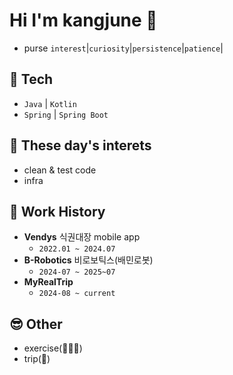 # Hi I'm kangjune 👦

- purse `interest`|`curiosity`|`persistence`|`patience`|


## 📖 Tech
- `Java` | `Kotlin`
- `Spring` | `Spring Boot`

## 🧐 These day's interets
- clean & test code
- infra

## 🏢 Work History
- **Vendys** 식권대장 mobile app
  - `2022.01 ~ 2024.07`
- **B-Robotics** 비로보틱스(배민로봇)
  - `2024-07 ~ 2025~07`
- **MyRealTrip**
  - `2024-08 ~ current`


## 😎 Other
- exercise(🎾🏋🏼)
- trip(🛫)
